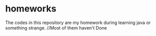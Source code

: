 # homeworks
The codes in this repository are my homework during learning java or something strange.
//Most of them haven't Done
